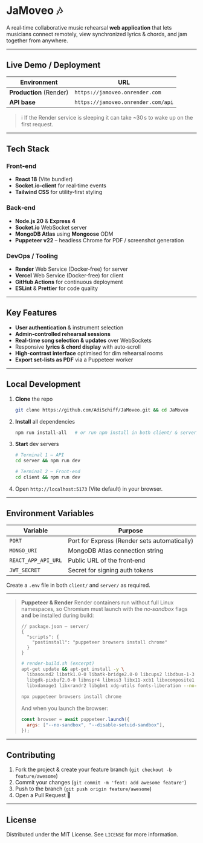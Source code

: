 # JaMoveo 🎶

A real‑time collaborative music rehearsal **web application** that lets musicians connect remotely, view synchronized lyrics & chords, and jam together from anywhere.

---

## Live Demo / Deployment

| Environment             | URL                                |
| ----------------------- | ---------------------------------- |
| **Production** (Render) | `https://jamoveo.onrender.com`     |
| **API base**            | `https://jamoveo.onrender.com/api` |

> ℹ️  If the Render service is sleeping it can take \~30 s to wake up on the first request.

---

## Tech Stack

### Front‑end

* **React 18** (Vite bundler)
* **Socket.io‑client** for real‑time events
* **Tailwind CSS** for utility‑first styling

### Back‑end

* **Node.js 20** & **Express 4**
* **Socket.io** WebSocket server
* **MongoDB Atlas** using **Mongoose** ODM
* **Puppeteer v22** – headless Chrome for PDF / screenshot generation

### DevOps / Tooling

* **Render** Web Service (Docker‑free) for server
* **Vercel** Web Service (Docker‑free) for client
* **GitHub Actions** for continuous deployment
* **ESLint** & **Prettier** for code quality

---

## Key Features

* **User authentication** & instrument selection
* **Admin‑controlled rehearsal sessions**
* **Real‑time song selection & updates** over WebSockets
* Responsive **lyrics & chord display** with auto‑scroll
* **High‑contrast interface** optimised for dim rehearsal rooms
* **Export set‑lists as PDF** via a Puppeteer worker

---

## Local Development

1. **Clone** the repo

   ```bash
   git clone https://github.com/AdiSchiff/JaMoveo.git && cd JaMoveo
   ```
2. **Install** all dependencies

   ```bash
   npm run install-all   # or run npm install in both client/ & server/
   ```
3. **Start** dev servers

   ```bash
   # Terminal 1 – API
   cd server && npm run dev

   # Terminal 2 – Front‑end
   cd client && npm run dev
   ```
4. Open `http://localhost:5173` (Vite default) in your browser.

---

## Environment Variables

| Variable            | Purpose                                      |
| --------------------| -------------------------------------------- |
| `PORT`              | Port for Express (Render sets automatically) |
| `MONGO_URI`         | MongoDB Atlas connection string              |
| `REACT_APP_API_URL` | Public URL of the front‑end                  |
| `JWT_SECRET`        | Secret for signing auth tokens               |

Create a `.env` file in both `client/` and `server/` as required.

---

> **Puppeteer & Render**
> Render containers run without full Linux namespaces, so Chromium must launch with the *no‑sandbox* flags **and** be installed during build:
>
> ```jsonc
> // package.json – server/
> {
>   "scripts": {
>     "postinstall": "puppeteer browsers install chrome"
>   }
> }
> ```
>
> ```bash
> # render-build.sh (excerpt)
> apt-get update && apt-get install -y \
>   libasound2 libatk1.0-0 libatk-bridge2.0-0 libcups2 libdbus-1-3 \
>   libgdk-pixbuf2.0-0 libnspr4 libnss3 libx11-xcb1 libxcomposite1 \
>   libxdamage1 libxrandr2 libgbm1 xdg-utils fonts-liberation --no-install-recommends
>
> npx puppeteer browsers install chrome
> ```
>
> And when you launch the browser:
>
> ```js
> const browser = await puppeteer.launch({
>   args: ["--no-sandbox", "--disable-setuid-sandbox"],
> });
> ```

---

## Contributing

1. Fork the project & create your feature branch (`git checkout -b feature/awesome`)
2. Commit your changes (`git commit -m 'feat: add awesome feature'`)
3. Push to the branch (`git push origin feature/awesome`)
4. Open a Pull Request 🙌

---

## License

Distributed under the MIT License. See `LICENSE` for more information.
